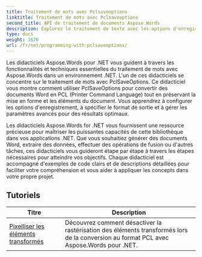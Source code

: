 ```yaml
---
title: Traitement de mots avec Pclsaveoptions
linktitle: Traitement de mots avec Pclsaveoptions
second_title: API de traitement de documents Aspose.Words
description: Explorez le traitement de texte avec les options d'enregistrement PCL dans Aspose.Words for .NET. Apprenez à manipuler et à personnaliser l'enregistrement de documents Word au format PCL avec des didacticiels étape par étape et des exemples de code.
type: docs
weight: 1670
url: /fr/net/programming-with-pclsaveoptions/
---
```

Les didacticiels Aspose.Words pour .NET vous guident à travers les fonctionnalités et techniques essentielles du traitement de mots avec Aspose.Words dans un environnement .NET. L'un de ces didacticiels se concentre sur le traitement de mots avec PclSaveOptions. Ce didacticiel vous montre comment utiliser PclSaveOptions pour convertir des documents Word en PCL (Printer Command Language) tout en préservant la mise en forme et les éléments du document. Vous apprendrez à configurer les options d'enregistrement, à spécifier le format de sortie et à gérer les paramètres avancés pour des résultats optimaux.

Les didacticiels Aspose.Words for .NET vous fournissent une ressource précieuse pour maîtriser les puissantes capacités de cette bibliothèque dans vos applications .NET. Que vous souhaitiez générer des documents Word, extraire des données, effectuer des opérations de fusion ou d'autres tâches, ces didacticiels vous guideront étape par étape à travers les étapes nécessaires pour atteindre vos objectifs. Chaque didacticiel est accompagné d'exemples de code clairs et de descriptions détaillées pour faciliter votre compréhension et vous aider à appliquer les concepts dans votre propre projet.

 ## Tutoriels
| Titre | Description |
| --- | --- |
| [Pixelliser les éléments transformés](./rasterize-transformed-elements/) | Découvrez comment désactiver la rastérisation des éléments transformés lors de la conversion au format PCL avec Aspose.Words pour .NET. |